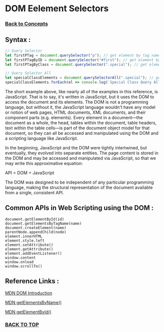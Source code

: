 # DOM Eelement Selectors 
### [Back to Concepts](./README.md)

## Syntax :
```JavaScript
// Query Selector
let firstPTag = document.querySelector("p"); // get element by tag name
let firstPTagByID = document.querySelector("#first"); // get element by ID
let firstPTagByClass = document.querySelector(".special"); // get element by class name

// Query Selector All
let specialClassElements = document.querySelectorAll(".special"); // get ALL elements with class name
specialClassElements.forEach(el => console.log(`Special Class Query All Selected: ${el.innerText}`)); // iterate through array of elements
```
The short example above, like nearly all of the examples in this reference, is JavaScript. That is to say, it's written in JavaScript, but it uses the DOM to access the document and its elements. The DOM is not a programming language, but without it, the JavaScript language wouldn't have any model or notion of web pages, HTML documents, XML documents, and their component parts (e.g. elements). Every element in a document—the document as a whole, the head, tables within the document, table headers, text within the table cells—is part of the document object model for that document, so they can all be accessed and manipulated using the DOM and a scripting language like JavaScript.

In the beginning, JavaScript and the DOM were tightly intertwined, but eventually, they evolved into separate entities. The page content is stored in the DOM and may be accessed and manipulated via JavaScript, so that we may write this approximative equation:

API = DOM + JavaScript

The DOM was designed to be independent of any particular programming language, making the structural representation of the document available from a single, consistent API.
## Common APIs in Web Scripting using the DOM :

```
document.getElementById(id)
document.getElementsByTagName(name)
document.createElement(name)
parentNode.appendChild(node)
element.innerHTML
element.style.left
element.setAttribute()
element.getAttribute()
element.addEventListener()
window.content
window.onload
window.scrollTo()
```
## Reference Links :

[MDN DOM Introduction](https://developer.mozilla.org/en-US/docs/Web/API/Document_Object_Model/Introduction)

[MDN getElementsByName()](https://developer.mozilla.org/en-US/docs/Web/API/Document/getElementsByName)

[MDN getElementById()](https://developer.mozilla.org/en-US/docs/Web/API/Document/getElementById)
 
### [BACK TO TOP](#Selectors)
